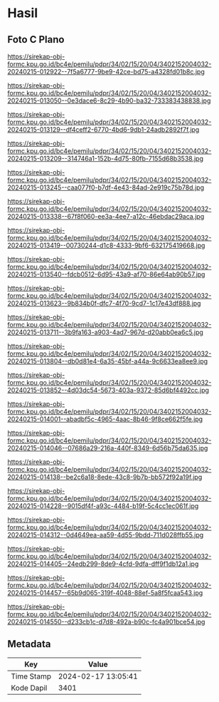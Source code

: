 # Hasil

## Foto C Plano

https://sirekap-obj-formc.kpu.go.id/bc4e/pemilu/pdpr/34/02/15/20/04/3402152004032-20240215-012922--7f5a6777-9be9-42ce-bd75-a4328fd01b8c.jpg

https://sirekap-obj-formc.kpu.go.id/bc4e/pemilu/pdpr/34/02/15/20/04/3402152004032-20240215-013050--0e3dace6-8c29-4b90-ba32-733383438838.jpg

https://sirekap-obj-formc.kpu.go.id/bc4e/pemilu/pdpr/34/02/15/20/04/3402152004032-20240215-013129--df4ceff2-6770-4bd6-9db1-24adb2892f7f.jpg

https://sirekap-obj-formc.kpu.go.id/bc4e/pemilu/pdpr/34/02/15/20/04/3402152004032-20240215-013209--314746a1-152b-4d75-80fb-7155d68b3538.jpg

https://sirekap-obj-formc.kpu.go.id/bc4e/pemilu/pdpr/34/02/15/20/04/3402152004032-20240215-013245--caa077f0-b7df-4e43-84ad-2e919c75b78d.jpg

https://sirekap-obj-formc.kpu.go.id/bc4e/pemilu/pdpr/34/02/15/20/04/3402152004032-20240215-013338--67f8f060-ee3a-4ee7-a12c-46ebdac29aca.jpg

https://sirekap-obj-formc.kpu.go.id/bc4e/pemilu/pdpr/34/02/15/20/04/3402152004032-20240215-013419--00730244-d1c8-4333-9bf6-632175419668.jpg

https://sirekap-obj-formc.kpu.go.id/bc4e/pemilu/pdpr/34/02/15/20/04/3402152004032-20240215-013540--fdcb0512-6d95-43a9-af70-86e64ab90b57.jpg

https://sirekap-obj-formc.kpu.go.id/bc4e/pemilu/pdpr/34/02/15/20/04/3402152004032-20240215-013623--9b834b0f-dfc7-4f70-9cd7-1c17e43df888.jpg

https://sirekap-obj-formc.kpu.go.id/bc4e/pemilu/pdpr/34/02/15/20/04/3402152004032-20240215-013711--3b9fa163-a903-4ad7-967d-d20abb0ea6c5.jpg

https://sirekap-obj-formc.kpu.go.id/bc4e/pemilu/pdpr/34/02/15/20/04/3402152004032-20240215-013804--db0d81e4-6a35-45bf-a44a-9c6633ea8ee9.jpg

https://sirekap-obj-formc.kpu.go.id/bc4e/pemilu/pdpr/34/02/15/20/04/3402152004032-20240215-013852--4d03dc54-5673-403a-9372-85d6bf4492cc.jpg

https://sirekap-obj-formc.kpu.go.id/bc4e/pemilu/pdpr/34/02/15/20/04/3402152004032-20240215-014001--abadbf5c-4965-4aac-8b46-9f8ce662f5fe.jpg

https://sirekap-obj-formc.kpu.go.id/bc4e/pemilu/pdpr/34/02/15/20/04/3402152004032-20240215-014046--07686a29-216a-440f-8349-6d56b75da635.jpg

https://sirekap-obj-formc.kpu.go.id/bc4e/pemilu/pdpr/34/02/15/20/04/3402152004032-20240215-014138--be2c6a18-8ede-43c8-9b7b-bb572f92a19f.jpg

https://sirekap-obj-formc.kpu.go.id/bc4e/pemilu/pdpr/34/02/15/20/04/3402152004032-20240215-014228--9015df4f-a93c-4484-b19f-5c4cc1ec061f.jpg

https://sirekap-obj-formc.kpu.go.id/bc4e/pemilu/pdpr/34/02/15/20/04/3402152004032-20240215-014312--0d4649ea-aa59-4d55-9bdd-711d028ffb55.jpg

https://sirekap-obj-formc.kpu.go.id/bc4e/pemilu/pdpr/34/02/15/20/04/3402152004032-20240215-014405--24edb299-8de9-4cfd-9dfa-dff9f1db12a1.jpg

https://sirekap-obj-formc.kpu.go.id/bc4e/pemilu/pdpr/34/02/15/20/04/3402152004032-20240215-014457--65b9d065-319f-4048-88ef-5a8f5fcaa543.jpg

https://sirekap-obj-formc.kpu.go.id/bc4e/pemilu/pdpr/34/02/15/20/04/3402152004032-20240215-014550--d233cb1c-d7d8-492a-b90c-fc4a901bce54.jpg


## Metadata

| Key        | Value               |
| ---------- | ------------------- |
| Time Stamp | 2024-02-17 13:05:41 |
| Kode Dapil | 3401                |




